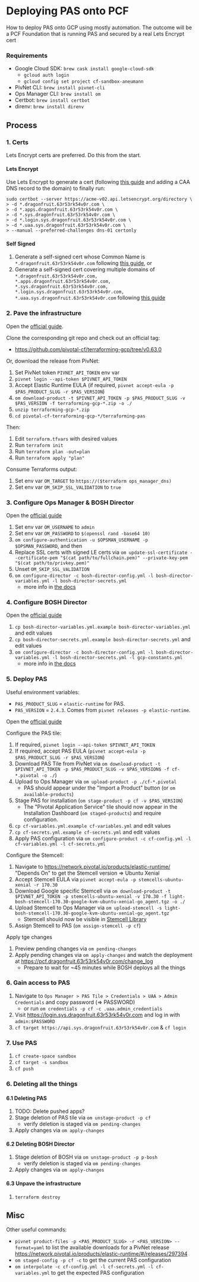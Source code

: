 # Deploying PAS onto PCF

How to deploy PAS onto GCP using mostly automation. The outcome will be a PCF Foundation that is running PAS and secured by a real Lets Encrypt cert

### Requirements

- Google Cloud SDK: `brew cask install google-cloud-sdk`
    - `gcloud auth login`
    - `gcloud config set project cf-sandbox-aneumann`
- PivNet CLI: `brew install pivnet-cli`
- Ops Manager CLI: `brew install om`
- Certbot: `brew install certbot`
- direnv: `brew install direnv`

## Process

### 1. Certs

Lets Encrypt certs are preferred. Do this from the start.

#### Lets Encrypt

Use Lets Encrypt to generate a cert (following [this guide](https://medium.com/@mxplusb/lets-encrypt-with-pivotal-cloud-foundry-b128431c46b8) and adding a CAA DNS record to the domain) to finally run: 

```
sudo certbot --server https://acme-v02.api.letsencrypt.org/directory \
> -d *.dragonfruit.63r53rk54v0r.com \
> -d *.apps.dragonfruit.63r53rk54v0r.com \
> -d *.sys.dragonfruit.63r53rk54v0r.com \
> -d *.login.sys.dragonfruit.63r53rk54v0r.com \
> -d *.uaa.sys.dragonfruit.63r53rk54v0r.com \
> --manual --preferred-challenges dns-01 certonly
```

#### Self Signed

1. Generate a self-signed cert whose Common Name is `*.dragonfruit.63r53rk54v0r.com` following [this guide](https://devcenter.heroku.com/articles/ssl-certificate-self), or
1. Generate a self-signed cert covering multiple domains of `*.dragonfruit.63r53rk54v0r.com, *.apps.dragonfruit.63r53rk54v0r.com, *.sys.dragonfruit.63r53rk54v0r.com, *.login.sys.dragonfruit.63r53rk54v0r.com, *.uaa.sys.dragonfruit.63r53rk54v0r.com` following [this guide](https://medium.com/@pubudu538/how-to-create-a-self-signed-ssl-certificate-for-multiple-domains-25284c91142b)

### 2. Pave the infrastructure

Open the [official guide](https://docs.pivotal.io/pivotalcf/2-4/om/gcp/prepare-env-terraform.html).

Clone the corresponding git repo and check out an official tag:
- https://github.com/pivotal-cf/terraforming-gcp/tree/v0.63.0

Or, download the release from PivNet:
1. Set PivNet token `PIVNET_API_TOKEN` env var
1. `pivnet login --api-token $PIVNET_API_TOKEN`
1. Accept Elastic Runtime EULA (if required, `pivnet accept-eula -p $PAS_PRODUCT_SLUG -r $PAS_VERSION`)
1. `om download-product -t $PIVNET_API_TOKEN -p $PAS_PRODUCT_SLUG -v $PAS_VERSION -f terraforming-gcp-*.zip -o ./`
1. `unzip terraforming-gcp-*.zip`
1. `cd pivotal-cf-terraforming-gcp-*/terraforming-pas`

Then:
1. Edit `terraform.tfvars` with desired values
1. Run `terraform init`
1. Run `terraform plan -out=plan`
1. Run `terraform apply "plan"`

Consume Terraforms output:
1. Set env var `OM_TARGET` to `https://($terraform ops_manager_dns)`
1. Set env var `OM_SKIP_SSL_VALIDATION` to `true`

### 3. Configure Ops Manager & BOSH Director

Open the [official guide](https://docs.pivotal.io/pivotalcf/2-4/om/gcp/prepare-env-terraform.html)

1. Set env var `OM_USERNAME` to `admin`
1. Set env var `OM_PASSWORD` to `$(openssl rand -base64 10)`
1. `om configure-authentication -u $OPSMAN_USERNAME -p $OPSMAN_PASSWORD`, and then
1. Replace SSL certs with signed LE certs via `om update-ssl-certificate --certificate-pem "$(cat path/to/fullchain.pem)" --private-key-pem "$(cat path/to/privkey.pem)"`
1. Unset `OM_SKIP_SSL_VALIDATION`
1. `om configure-director -c bosh-director-config.yml -l bosh-director-variables.yml -l bosh-director-secrets.yml`
    - more info in [the docs](https://github.com/pivotal-cf/om/blob/master/docs/configure-director/gcp.md)

### 4. Configure BOSH Director

Open the [official guide](https://docs.pivotal.io/pivotalcf/2-4/om/gcp/config-terraform.html)

1. `cp bosh-director-variables.yml.example bosh-director-variables.yml` and edit values
1. `cp bosh-director-secrets.yml.example bosh-director-secrets.yml` and edit values
1. `om configure-director -c bosh-director-config.yml -l bosh-director-variables.yml -l bosh-director-secrets.yml -l gcp-constants.yml`
    - more info in [the docs](https://github.com/pivotal-cf/om/blob/master/docs/configure-director/gcp.md)

### 5. Deploy PAS

Useful environment variables:
- `PAS_PRODUCT_SLUG` = `elastic-runtime` for PAS.
- `PAS_VERSION` = `2.4.3`. Comes from `pivnet releases -p elastic-runtime`.

Open the [official guide](https://docs.pivotal.io/pivotalcf/2-4/customizing/gcp-er-config-terraform.html)

Configure the PAS tile:
1. If required, `pivnet login --api-token $PIVNET_API_TOKEN`
1. If required, accept PAS EULA (`pivnet accept-eula -p $PAS_PRODUCT_SLUG -r $PAS_VERSION`)
1. Download PAS Tile from PivNet via `om download-product -t $PIVNET_API_TOKEN -p $PAS_PRODUCT_SLUG -v $PAS_VERSION$ -f cf-*.pivotal -o ./`)
1. Upload to Ops Manager via `om upload-product -p ./cf-*.pivotal`
    - PAS should appear under the "Import a Product" button (or `om available-products`)
1. Stage PAS for installation (`om stage-product -p cf -v $PAS_VERSION`)
    - The "Pivotal Application Service" tile should now appear in the Installation Dashboard (`om staged-products`) and require configuration.
1. `cp cf-variables.yml.example cf-variables.yml` and edit values
1. `cp cf-secrets.yml.example cf-secrets.yml` and edit values
1. Apply PAS configuration via `om configure-product -c cf-config.yml -l cf-variables.yml -l cf-secrets.yml`

Configure the Stemcell:
1. Navigate to https://network.pivotal.io/products/elastic-runtime/ "Depends On" to get the Stemcell version => Ubuntu Xenial
1. Accept Stemcell EULA via `pivnet accept-eula -p stemcells-ubuntu-xenial -r 170.30`
1. Download Google specific Stemcell via `om download-product -t $PIVNET_API_TOKEN -p stemcells-ubuntu-xenial -v 170.30 -f light-bosh-stemcell-170.30-google-kvm-ubuntu-xenial-go_agent.tgz -o ./`
1. Upload Stemcell to Ops Manager via `om upload-stemcell -s light-bosh-stemcell-170.30-google-kvm-ubuntu-xenial-go_agent.tgz`
    - Stemcell should now be visible in [Stemcell Library](https://pcf.dragonfruit.63r53rk54v0r.com/stemcell_library)
1. Assign Stemcell to PAS (`om assign-stemcell -p cf`)

Apply tge changes
1. Preview pending changes via `om pending-changes`
1. Apply pending changes via `om apply-changes` and watch the deployment at https://pcf.dragonfruit.63r53rk54v0r.com/change_log
    - Prepare to wait for ~45 minutes while BOSH deploys all the things

### 6. Gain access to PAS

1. Navigate to `Ops Manager > PAS Tile > Credentials > UAA > Admin Credentials` and copy password (=> PASSWORD)
    - or run `om credentials -p cf -c .uaa.admin_credentials`
1. Visit https://login.sys.dragonfruit.63r53rk54v0r.com and log in with `admin:$PASSWORD`
1. `cf target https://api.sys.dragonfruit.63r53rk54v0r.com` & `cf login`

### 7. Use PAS

1. `cf create-space sandbox`
1. `cf target -s sandbox`
1. `cf push`

### 6. Deleting all the things

#### 6.1 Deleting PAS

1. TODO: Delete pushed apps?
1. Stage deletion of PAS tile via `om unstage-product -p cf`
    - verify deletion is staged via `om pending-changes`
1. Apply changes via `om apply-changes`

#### 6.2 Deleting BOSH Director

1. Stage deletion of BOSH via `om unstage-product -p p-bosh`
    - verify deletion is staged via `om pending-changes`
1. Apply changes via `om apply-changes`

#### 6.3 Unpave the infrastructure

1. `terraform destroy`

## Misc

Other useful commands:
- `pivnet product-files -p <PAS_PRODUCT_SLUG> -r <PAS_VERSION> --format=yaml` to list the available downloads for a PivNet release https://network.pivotal.io/products/elastic-runtime/#/releases/297394
- `om staged-config -p cf -c` to get the current PAS configuration
- `om interpolate -c cf-config.yml -l cf-secrets.yml -l cf-variables.yml` to get the expected PAS configuration
